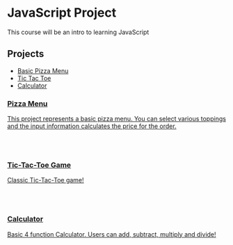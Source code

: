 <h1>JavaScript Project</h2>

<p>This course will be an intro to learning JavaScript</p>

<h2>Projects</h2>
  
  <ul>
    <li><a href="https://github.com/Kdooby/JavaScript-Projects/tree/main/Basic%20JavaScript%20Projects/Pizza_Project">Basic Pizza Menu</li>
    <li><a href="https://github.com/Kdooby/JavaScript-Projects/tree/main/Basic%20JavaScript%20Projects/Tic%20Tac%20Toe">Tic Tac Toe</li>
    <li><a href="https://github.com/Kdooby/JavaScript-Projects/tree/main/Basic%20JavaScript%20Projects/Calculator">Calculator</li>
  </ul>
  
  <h3>Pizza Menu</h3>
    <p>This project represents a basic pizza menu.  You can select various toppings and the input information calculates the price for the order.</p>
  
  <br>
  <br>
  
  <h3>Tic-Tac-Toe Game</h3>
    <p>Classic Tic-Tac-Toe game!</p>
  
  <br>
  <br>
  
  <h3>Calculator</h3>
    <p>Basic 4 function Calculator.   Users can add, subtract, multiply and divide!</p>
    
